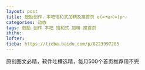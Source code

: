 ```yaml
---
layout: post
title: 鼓励创作，本吧饱和式加精及推首页 ο(=•ω＜=)ρ⌒☆
categories: 动态
tags: 鼓励 创作 本吧 饱和式 加精 推首页
zhihu: 
lofter: 
tieba: https://tieba.baidu.com/p/8223997285
---
```


原创图文必精，软件吐槽选精，每月500个首页推荐用不完
